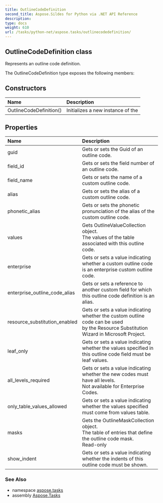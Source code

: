 ```yaml
---
title: OutlineCodeDefinition
second_title: Aspose.Sildes for Python via .NET API Reference
description: 
type: docs
weight: 610
url: /tasks/python-net/aspose.tasks/outlinecodedefinition/
---
```


## OutlineCodeDefinition class

Represents an outline code definition.

The OutlineCodeDefinition type exposes the following members:
## Constructors
| Name | Description |
| :- | :- |
|OutlineCodeDefinition()|Initializes a new instance of the|
## Properties
| Name | Description |
| :- | :- |
|guid|Gets or sets the Guid of an outline code.|
|field_id|Gets or sets the field number of an outline code.|
|field_name|Gets or sets the name of a custom outline code.|
|alias|Gets or sets the alias of a custom outline code.|
|phonetic_alias|Gets or sets the phonetic pronunciation of the alias of the custom outline code.|
|values|Gets OutlineValueCollection object.<br/>            The values of the table associated with this outline code.|
|enterprise|Gets or sets a value indicating whether a custom outline code is an enterprise custom outline code.|
|enterprise_outline_code_alias|Gets or sets  a reference to another custom field for which this outline code definition is an alias.|
|resource_substitution_enabled|Gets or sets a value indicating whether the custom outline code can be used<br/>            by the Resource Substitution Wizard in Microsoft Project.|
|leaf_only|Gets or sets a value indicating whether the values specified in this outline code field must be leaf values.|
|all_levels_required|Gets or sets a value indicating whether the new codes must have all levels.<br/>            Not available for Enterprise Codes.|
|only_table_values_allowed|Gets or sets a value indicating whether the values specified must come from values table.|
|masks|Gets the OutlineMaskCollection object.<br/>            The table of entries that define the outline code mask.<br/>            Read-only|
|show_indent|Gets or sets a value indicating whether the indents of this outline code must be shown.|

### See Also

* namespace [aspose.tasks](/tasks/python-net/aspose.tasks/)
* assembly [Aspose.Tasks](/tasks/python-net/)

